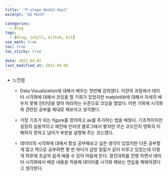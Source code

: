 ```yaml
---
title:  "P-stage Week2-day1"
excerpt: "AI Math"

categories:
  - Blog
tags:
  - [Blog, jekyll, Github, Git]
use_math: true
toc: true
toc_sticky: true
 
date: 2021-04-05
last_modified_at: 2021-04-06
---
```


* 느낀점 

    * Data Visualization에 대해서 배우는 첫번째 강의였다. 이전의 과정에서 데이터 시각화에 대해서 코딩을 할 기회가 있었지만 matplotlib에 대해서 자세히 배우지 못해 인터넷을 찾아 따라하는 수준으로 코딩을 했었다. 이번 기회에 시각화와 관련된 공부를 제대로 해보자고 생각했다.

    * 가장 기초가 되는 figure를 정의하고 ax를 추가하는 법을 배웠다. 기초적이지만 굉장히 실용적이고 예전에 인터넷 블로그에서 봤지만 무슨 코드인지 명확히 이해하지 못하고 넘어가 부분을 설명해 주는 코드였다. 

    * 데이터의 시각화에 대해서 항상 공부해보고 싶은 생각이 있었지만 다른 공부할게 많고 책으로 공부하면 몇 번 하다가 금방 질릴거 같아 미루고 있었는데 이렇게 하루에 조금씩 쉽게 배울 수 있어 마음에 든다. 경진대회를 진행 하면서 데이터 시각화에서 배운 내용을 적용해 데이터를 시각화 해보는 연습을 해봐야겠다고 생각한다.

    
